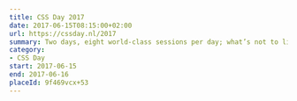 ```yaml
---
title: CSS Day 2017
date: 2017-06-15T08:15:00+02:00
url: https://cssday.nl/2017
summary: Two days, eight world-class sessions per day; what’s not to like?
category:
- CSS Day
start: 2017-06-15
end: 2017-06-16
placeId: 9f469vcx+53
---
```

